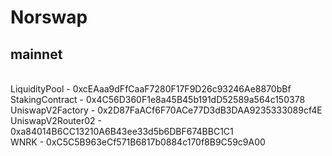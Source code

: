 # Norswap
## mainnet
<br/>LiquidityPool - 0xcEAaa9dFfCaaF7280F17F9D26c93246Ae8870bBf 
<br/>StakingContract - 0x4C56D360F1e8a45B45b191dD52589a564c150378
<br/>UniswapV2Factory - 0x2D87FaACf6F70ACe77D3dB3DAA9235333089cf4E
<br/>UniswapV2Router02 - 0xa84014B6CC13210A6B43ee33d5b6DBF674BBC1C1
<br/>WNRK - 0xC5C5B963eCf571B6817b0884c170f8B9C59c9A00